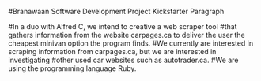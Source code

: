 #Branawaan Software Development Project Kickstarter Paragraph

#In a duo with Alfred C, we intend to creative a web scraper tool 
#that gathers information from the website carpages.ca to deliver the user the cheapest minivan option the program finds. 
#We currently are interested in scraping information from carpages.ca, but we are interested in investigating 
#other used car websites such as autotrader.ca. 
#We are using the programming language Ruby. 
